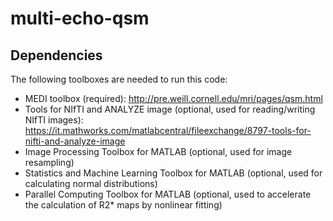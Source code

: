 # multi-echo-qsm

## Dependencies
The following toolboxes are needed to run this code:
* MEDI toolbox (required): http://pre.weill.cornell.edu/mri/pages/qsm.html
* Tools for NIfTI and ANALYZE image (optional, used for reading/writing NIfTI images): https://it.mathworks.com/matlabcentral/fileexchange/8797-tools-for-nifti-and-analyze-image
* Image Processing Toolbox for MATLAB (optional, used for image resampling)
* Statistics and Machine Learning Toolbox for MATLAB (optional, used for calculating normal distributions)
* Parallel Computing Toolbox for MATLAB (optional, used to accelerate the calculation of R2* maps by nonlinear fitting)
